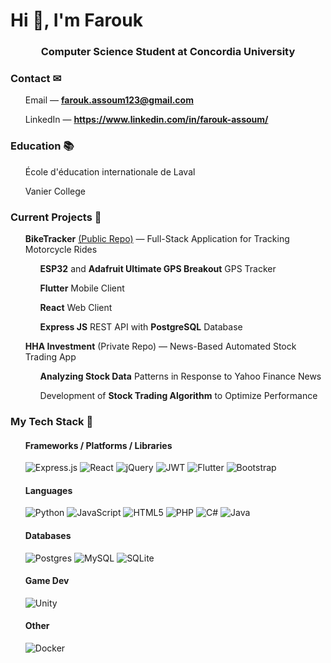 <h1>Hi 👋, I'm Farouk</h1>

<h3 align="center">Computer Science Student at Concordia University</h3>

<h3>Contact ✉</h3>

<ul>

Email — **farouk.assoum123@gmail.com**

LinkedIn — **https://www.linkedin.com/in/farouk-assoum/**

</ul>

<h3>Education 📚</h3>

<ul>

École d'éducation internationale de Laval

Vanier College

</ul>

<h3>Current Projects 📁</h3>

<ul>

**BikeTracker** <a href="https://github.com/frouque/BikeTracker">(Public Repo)</a> — Full-Stack Application for Tracking Motorcycle Rides

<ul>

**ESP32** and **Adafruit Ultimate GPS Breakout** GPS Tracker

**Flutter** Mobile Client

**React** Web Client

**Express JS** REST API with **PostgreSQL** Database

</ul>

**HHA Investment** (Private Repo) — News-Based Automated Stock Trading App

<ul>

**Analyzing Stock Data** Patterns in Response to Yahoo Finance News

Development of **Stock Trading Algorithm** to Optimize Performance

</ul>

</ul>

<h3>My Tech Stack 🧰</h3>

<ul>

<h4>Frameworks / Platforms / Libraries</h4>

![Express.js](https://img.shields.io/badge/express.js-%23404d59.svg?style=for-the-badge&logo=express&logoColor=%2361DAFB)
![React](https://img.shields.io/badge/react-%2320232a.svg?style=for-the-badge&logo=react&logoColor=%2361DAFB)
![jQuery](https://img.shields.io/badge/jquery-%230769AD.svg?style=for-the-badge&logo=jquery&logoColor=white)
![JWT](https://img.shields.io/badge/JWT-black?style=for-the-badge&logo=JSON%20web%20tokens)
![Flutter](https://img.shields.io/badge/Flutter-%2302569B.svg?style=for-the-badge&logo=Flutter&logoColor=white)
![Bootstrap](https://img.shields.io/badge/bootstrap-%238511FA.svg?style=for-the-badge&logo=bootstrap&logoColor=white)

<h4>Languages</h4>

![Python](https://img.shields.io/badge/python-3670A0?style=for-the-badge&logo=python&logoColor=ffdd54)
![JavaScript](https://img.shields.io/badge/javascript-%23323330.svg?style=for-the-badge&logo=javascript&logoColor=%23F7DF1E)
![HTML5](https://img.shields.io/badge/html5-%23E34F26.svg?style=for-the-badge&logo=html5&logoColor=white)
![PHP](https://img.shields.io/badge/php-%23777BB4.svg?style=for-the-badge&logo=php&logoColor=white)
![C#](https://img.shields.io/badge/c%23-%23239120.svg?style=for-the-badge&logo=csharp&logoColor=white)
![Java](https://img.shields.io/badge/java-%23ED8B00.svg?style=for-the-badge&logo=openjdk&logoColor=white)

<h4>Databases</h4>

![Postgres](https://img.shields.io/badge/postgres-%23316192.svg?style=for-the-badge&logo=postgresql&logoColor=white)
![MySQL](https://img.shields.io/badge/mysql-4479A1.svg?style=for-the-badge&logo=mysql&logoColor=white)
![SQLite](https://img.shields.io/badge/sqlite-%2307405e.svg?style=for-the-badge&logo=sqlite&logoColor=white)

<h4>Game Dev</h4>

![Unity](https://img.shields.io/badge/unity-%23000000.svg?style=for-the-badge&logo=unity&logoColor=white)

<h4>Other</h4>

![Docker](https://img.shields.io/badge/docker-%230db7ed.svg?style=for-the-badge&logo=docker&logoColor=white)

<ul>
